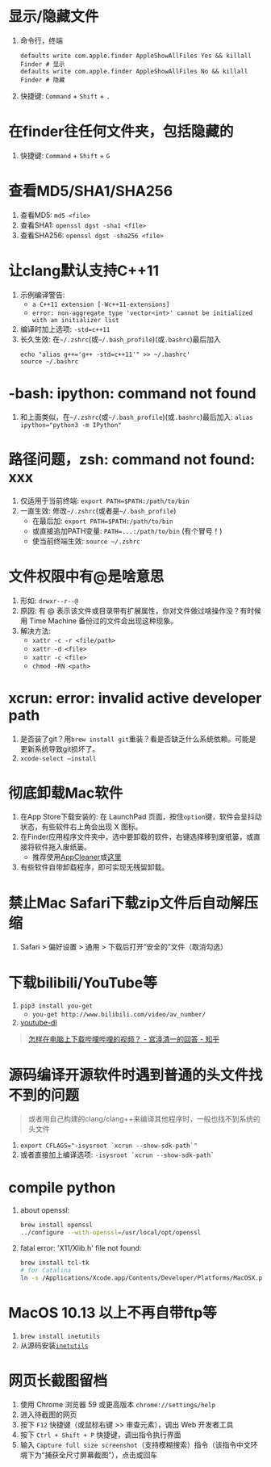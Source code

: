 # 显示/隐藏文件
1. 命令行，终端
    ```shell
    defaults write com.apple.finder AppleShowAllFiles Yes && killall Finder # 显示
    defaults write com.apple.finder AppleShowAllFiles No && killall Finder # 隐藏
    ```
2. 快捷键: `Command` + `Shift` + `.`


# 在finder往任何文件夹，包括隐藏的
1. 快捷键: `Command` + `Shift` + `G`


# 查看MD5/SHA1/SHA256
1. 查看MD5: `md5 <file>`
2. 查看SHA1: `openssl dgst -sha1 <file>`
3. 查看SHA256: `openssl dgst -sha256 <file>`


# 让clang默认支持C++11
1. 示例编译警告: 
    + `a C++11 extension [-Wc++11-extensions]`
    + `error: non-aggregate type 'vector<int>' cannot be initialized with an initializer list`
2. 编译时加上选项: `-std=c++11`
3. 长久生效: 在`~/.zshrc`(或`~/.bash_profile`)(或`.bashrc`)最后加入
    ```shell
    echo "alias g++='g++ -std=c++11'" >> ~/.bashrc'
    source ~/.bashrc
    ```

# -bash: ipython: command not found
1. 和上面类似，在`~/.zshrc`(或`~/.bash_profile`)(或`.bashrc`)最后加入: `alias ipython="python3 -m IPython"`


# 路径问题，zsh: command not found: xxx
1. 仅适用于当前终端: `export PATH=$PATH:/path/to/bin`
2. 一直生效: 修改`~/.zshrc`(或者是`~/.bash_profile`)
    + 在最后加: `export PATH=$PATH:/path/to/bin`
    + 或直接追加PATH变量: `PATH=...:/path/to/bin` (有个冒号！)
    + 使当前终端生效: `source ~/.zshrc`


# 文件权限中有@是啥意思
1. 形如: `drwxr--r--@`
2. 原因: 有 @ 表示该文件或目录带有扩展属性，你对文件做过啥操作没？有时候用 Time Machine 备份过的文件会出现这种现象。
3. 解决方法: 
    + `xattr -c -r <file/path>`
    + `xattr -d <file>`
    + `xattr -c <file>`
    + `chmod -RN <path>`


# xcrun: error: invalid active developer path
1. 是否装了git？用`brew install git`重装？看是否缺乏什么系统依赖。可能是更新系统导致git损坏了。
2. `xcode-select –install`


# 彻底卸载Mac软件
1. 在App Store下载安装的: 在 LaunchPad 页面，按住`option`键，软件会呈抖动状态，有些软件右上角会出现 X 图标。
2. 在Finder应用程序文件夹中，选中要卸载的软件，右键选择移到废纸篓，或直接将软件拖入废纸篓。
    + 推荐使用[AppCleaner](http://freemacsoft.net/appcleaner/)或[这里](https://www.macbl.com/app/system/appcleaner)
3. 有些软件自带卸载程序，即可实现无残留卸载。


# 禁止Mac Safari下载zip文件后自动解压缩
1. Safari > 偏好设置 > 通用 > 下载后打开“安全的”文件（取消勾选）

# 下载bilibili/YouTube等
1. `pip3 install you-get`
    + `you-get http://www.bilibili.com/video/av_number/`
2. [youtube-dl](https://github.com/ytdl-org/youtube-dl)
>[怎样在电脑上下载哔哩哔哩的视频？ - 宫泽清一的回答 - 知乎](https://www.zhihu.com/question/41367609/answer/168592820)


# 源码编译开源软件时遇到普通的头文件找不到的问题
>或者用自己构建的clang/clang++来编译其他程序时，一般也找不到系统的头文件
1. ```export CFLAGS="-isysroot `xcrun --show-sdk-path`"```
2. 或者直接加上编译选项: ``` -isysroot `xcrun --show-sdk-path` ```


# compile python
1. about openssl: 
   ```bash
   brew install openssl
   ../configure --with-openssl=/usr/local/opt/openssl
   ```
2. fatal error: 'X11/Xlib.h' file not found: 
   ```bash
   brew install tcl-tk
   # for Catalina
   ln -s /Applications/Xcode.app/Contents/Developer/Platforms/MacOSX.platform/Developer/SDKs/MacOSX10.15.sdk/System/Library/Frameworks/Tk.framework/Versions/8.5/Headers/X11/ /usr/local/include/X11
   ```

# MacOS 10.13 以上不再自带ftp等
1. `brew install inetutils`
2. 从源码安装[`inetutils`](http://ftp.gnu.org/gnu/inetutils)

# 网页长截图留档
1. 使用 Chrome 浏览器 59 或更高版本 `chrome://settings/help`
2. 进入待截图的网页
3. 按下 `F12` 快捷键（或鼠标右键 >> 审查元素），调出 Web 开发者工具
4. 按下 `Ctrl + Shift + P` 快捷键，调出指令执行界面
5. 输入 `Capture full size screenshot`（支持模糊搜索）指令（该指令中文环境下为“捕获全尺寸屏幕截图”），点击或回车
